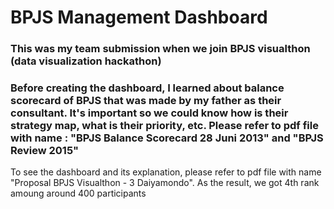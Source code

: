 # BPJS Management Dashboard
### This was my team submission when we join BPJS visualthon (data visualization hackathon)
### Before creating the dashboard, I learned about balance scorecard of BPJS that was made by my father as their consultant. It's important so we could know how is their strategy map, what is their priority, etc. Please refer to pdf file with name : "BPJS Balance Scorecard 28 Juni 2013" and "BPJS Review 2015"
To see the dashboard and its explanation, please refer to pdf file with name "Proposal BPJS Visualthon - 3 Daiyamondo". As the result, we got 4th rank amoung around 400 participants
